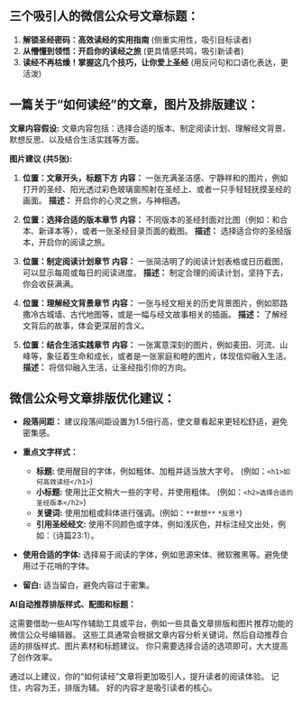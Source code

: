 ##  三个吸引人的微信公众号文章标题：

1. **解锁圣经密码：高效读经的实用指南** (侧重实用性，吸引目标读者)
2. **从懵懂到领悟：开启你的读经之旅** (更具情感共鸣，吸引新读者)
3. **读经不再枯燥！掌握这几个技巧，让你爱上圣经** (用反问句和口语化表达，更活泼)


##  一篇关于“如何读经”的文章，图片及排版建议：

**文章内容假设:**  文章内容包括：选择合适的版本、制定阅读计划、理解经文背景、默想反思、以及结合生活实践等方面。


**图片建议 (共5张):**

1. **位置：文章开头，标题下方**
   **内容：** 一张充满圣洁感、宁静祥和的图片，例如打开的圣经、阳光透过彩色玻璃窗照射在圣经上、或者一只手轻轻抚摸圣经的画面。
   **描述：**  开启你的心灵之旅，与神相遇。

2. **位置：选择合适的版本章节**
   **内容：**  不同版本的圣经封面对比图（例如：和合本、新译本等），或者一张圣经目录页面的截图。
   **描述：**  选择适合你的圣经版本，开启你的阅读之旅。

3. **位置：制定阅读计划章节**
   **内容：** 一张简洁明了的阅读计划表格或日历截图，可以显示每周或每日的阅读进度。
   **描述：**  制定合理的阅读计划，坚持下去，你会收获满满。

4. **位置：理解经文背景章节**
   **内容：**  一张与经文相关的历史背景图片，例如耶路撒冷古城墙、古代地图等，或是一幅与经文故事相关的插画。
   **描述：**  了解经文背后的故事，体会更深层的含义。

5. **位置：结合生活实践章节**
   **内容：**  一张寓意深刻的图片，例如麦田、河流、山峰等，象征着生命和成长，或者是一张家庭和睦的图片，体现信仰融入生活。
   **描述：**  将信仰融入生活，让圣经指引你的方向。


##  微信公众号文章排版优化建议：

* **段落间距：**  建议段落间距设置为1.5倍行高，使文章看起来更轻松舒适，避免密集感。
* **重点文字样式：**
    * **标题:** 使用醒目的字体，例如粗体、加粗并适当放大字号。  (例如：`<h1>如何高效读经</h1>`)
    * **小标题:** 使用比正文稍大一些的字号，并使用粗体。 (例如：`<h2>选择合适的圣经版本</h2>`)
    * **关键词:**  使用加粗或斜体进行强调。(例如：`**默想**`  `*反思*`)
    * **引用圣经经文:**  使用不同颜色或字体，例如浅灰色，并标注经文出处，例如：（诗篇23:1）。

* **使用合适的字体:**  选择易于阅读的字体，例如思源宋体、微软雅黑等。避免使用过于花哨的字体。
* **留白:**  适当留白，避免内容过于密集。


**AI自动推荐排版样式、配图和标题：**

这需要借助一些AI写作辅助工具或平台，例如一些具备文章排版和图片推荐功能的微信公众号编辑器。  这些工具通常会根据文章内容分析关键词，然后自动推荐合适的排版样式、图片素材和标题建议。  你只需要选择合适的选项即可，大大提高了创作效率。


通过以上建议，你的“如何读经”文章将更加吸引人，提升读者的阅读体验。  记住，内容为王，排版为辅。  好的内容才是吸引读者的核心。
